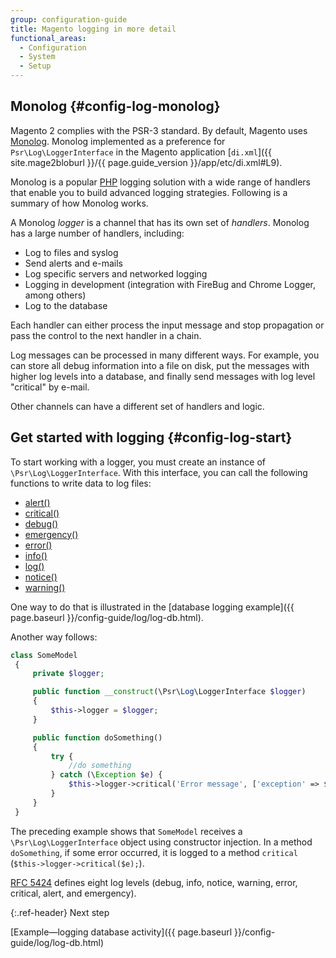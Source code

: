 ```yaml
---
group: configuration-guide
title: Magento logging in more detail
functional_areas:
  - Configuration
  - System
  - Setup
---
```


## Monolog {#config-log-monolog}

Magento 2 complies with the PSR-3 standard. By default, Magento uses [Monolog](https://github.com/Seldaek/monolog). Monolog implemented as a preference for `Psr\Log\LoggerInterface` in the Magento application [`di.xml`]({{ site.mage2bloburl }}/{{ page.guide_version }}/app/etc/di.xml#L9).

Monolog is a popular [PHP](https://glossary.magento.com/php) logging solution with a wide range of handlers that enable you to build advanced logging strategies. Following is a summary of how Monolog works.

A Monolog _logger_ is a channel that has its own set of _handlers_. Monolog has a large number of handlers, including:

* Log to files and syslog
* Send alerts and e-mails
* Log specific servers and networked logging
* Logging in development (integration with FireBug and Chrome Logger, among others)
* Log to the database

Each handler can either process the input message and stop propagation or pass the control to the next handler in a chain.

Log messages can be processed in many different ways. For example, you can store all debug information into a file on disk, put the messages with higher log levels into a database, and finally send messages with log level "critical" by e-mail.

Other channels can have a different set of handlers and logic.

## Get started with logging {#config-log-start}

To start working with a logger, you must create an instance of `\Psr\Log\LoggerInterface`. With this interface, you can call the following functions to write data to log files:

* [alert()](https://github.com/php-fig/log/blob/master/Psr/Log/LoggerInterface.php#L43)
* [critical()](https://github.com/php-fig/log/blob/master/Psr/Log/LoggerInterface.php#L55)
* [debug()](https://github.com/php-fig/log/blob/master/Psr/Log/LoggerInterface.php#L111)
* [emergency()](https://github.com/php-fig/log/blob/master/Psr/Log/LoggerInterface.php#L30)
* [error()](https://github.com/php-fig/log/blob/master/Psr/Log/LoggerInterface.php#L66)
* [info()](https://github.com/php-fig/log/blob/master/Psr/Log/LoggerInterface.php#L101)
* [log()](https://github.com/php-fig/log/blob/master/Psr/Log/LoggerInterface.php#L122)
* [notice()](https://github.com/php-fig/log/blob/master/Psr/Log/LoggerInterface.php#L89)
* [warning()](https://github.com/php-fig/log/blob/master/Psr/Log/LoggerInterface.php#L79)

One way to do that is illustrated in the [database logging example]({{ page.baseurl }}/config-guide/log/log-db.html).

Another way follows:

```php
class SomeModel
 {
     private $logger;

     public function __construct(\Psr\Log\LoggerInterface $logger)
     {
         $this->logger = $logger;
     }

     public function doSomething()
     {
         try {
             //do something
         } catch (\Exception $e) {
             $this->logger->critical('Error message', ['exception' => $e]);
         }
     }
 }
```

The preceding example shows that `SomeModel` receives a `\Psr\Log\LoggerInterface` object using constructor injection. In a method `doSomething`, if some error occurred, it is logged to a method `critical` (`$this->logger->critical($e);`).

[RFC 5424](https://tools.ietf.org/html/rfc5424) defines eight log levels (debug, info, notice, warning, error, critical, alert, and emergency).

{:.ref-header}
Next step

[Example&mdash;logging database activity]({{ page.baseurl }}/config-guide/log/log-db.html)
